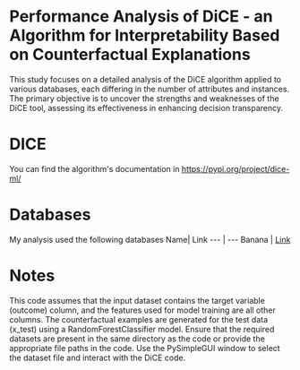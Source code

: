 # Performance Analysis of DiCE - an Algorithm for Interpretability Based on Counterfactual Explanations

This study focuses on a detailed analysis of the DiCE algorithm applied to various databases, each differing in the number of attributes and instances. The primary objective is to uncover the strengths and weaknesses of the DiCE tool, assessing its effectiveness in enhancing decision transparency.

# DICE

You can find the algorithm's documentation in
https://pypi.org/project/dice-ml/

# Databases
My analysis used the following databases
Name| Link 
--- | --- 
Banana | [Link](https://www.kaggle.com/datasets/saranchandar/standard-classification-banana-dataset)

# Notes
This code assumes that the input dataset contains the target variable (outcome) column, and the features used for model training are all other columns.
The counterfactual examples are generated for the test data (x_test) using a RandomForestClassifier model.
Ensure that the required datasets are present in the same directory as the code or provide the appropriate file paths in the code.
Use the PySimpleGUI window to select the dataset file and interact with the DiCE code.
